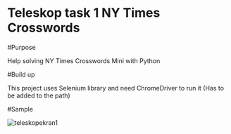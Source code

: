 # Teleskop task 1 NY Times Crosswords

#Purpose

Help solving NY Times Crosswords Mini with Python

#Build up

This project uses Selenium library and need ChromeDriver to run it (Has to be added to the path) 

#Sample

![teleskopekran1](https://user-images.githubusercontent.com/52248684/180305149-d93f632b-36af-415d-80b6-5a8c8b294a26.png)
